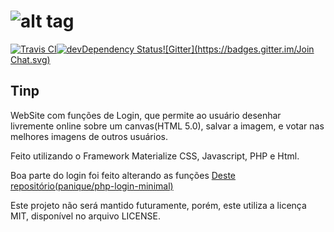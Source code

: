 ![alt tag](https://raw.github.com/dogfalo/materialize/master/images/materialize.gif)
===========

[![Travis CI](https://travis-ci.org/Dogfalo/materialize.svg?branch=master)](https://travis-ci.org/Dogfalo/materialize)[![devDependency Status](https://david-dm.org/Dogfalo/materialize/dev-status.svg)](https://david-dm.org/Dogfalo/materialize#info=devDependencies)[![Gitter](https://badges.gitter.im/Join Chat.svg)](https://gitter.im/Dogfalo/materialize?utm_source=badge&utm_medium=badge&utm_campaign=pr-badge&utm_content=badge)


## Tinp

WebSite com funções de Login, que permite ao usuário desenhar livremente online sobre um canvas(HTML 5.0), salvar a imagem, e votar nas melhores imagens de outros usuários. 

Feito utilizando o Framework Materialize CSS, Javascript, PHP e Html.  

Boa parte do login foi feito alterando as funções [Deste repositório(panique/php-login-minimal)](https://github.com/panique/php-login-minimal)

Este projeto não será mantido futuramente, porém, este utiliza a licença MIT, disponível no arquivo LICENSE.


